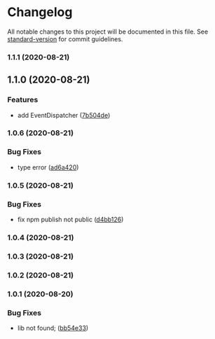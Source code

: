 # Changelog

All notable changes to this project will be documented in this file. See [standard-version](https://github.com/conventional-changelog/standard-version) for commit guidelines.

### 1.1.1 (2020-08-21)

## 1.1.0 (2020-08-21)


### Features

* add EventDispatcher ([7b504de](https://github.com/pawgame/game-library/commit/7b504dec7d8ebe78d62537346ac15551d9b91e9b))

### 1.0.6 (2020-08-21)


### Bug Fixes

* type error ([ad6a420](https://github.com/pawgame/game-library/commit/ad6a420e6c7a47795d0597250cb5cdb80532f750))

### 1.0.5 (2020-08-21)


### Bug Fixes

* fix npm publish not public ([d4bb126](https://github.com/pawgame/game-library/commit/d4bb12640a364ebba0bbe5af449106f319a1c012))

### 1.0.4 (2020-08-21)

### 1.0.3 (2020-08-21)

### 1.0.2 (2020-08-21)

### 1.0.1 (2020-08-20)


### Bug Fixes

* lib not found; ([bb54e33](https://github.com/pawgame/game-library/commit/bb54e3333496e1be2dc35b2d83323541f372125c))
